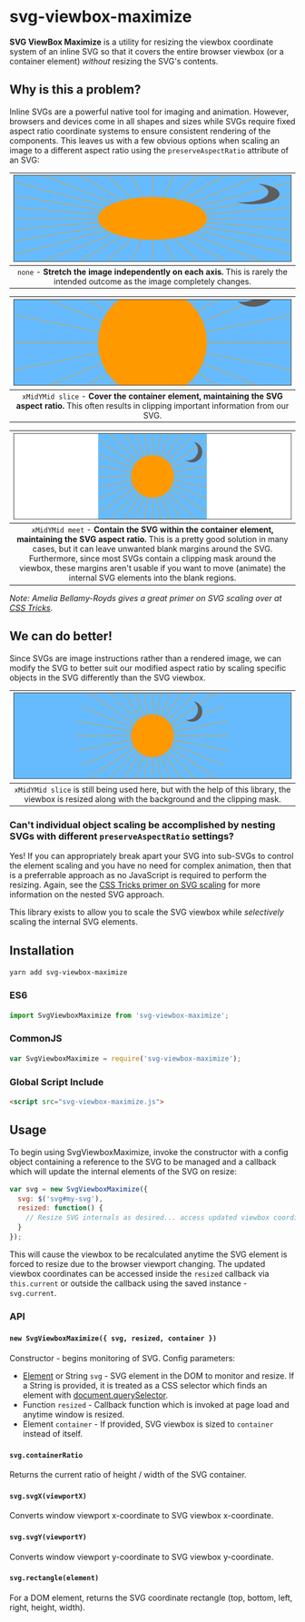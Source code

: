 # svg-viewbox-maximize
<b>SVG ViewBox Maximize</b> is a utility for resizing the viewbox coordinate system of an inline SVG so that it covers the entire browser viewbox (or a container element) <i>without</i> resizing the SVG's contents.

## Why is this a problem?
Inline SVGs are a powerful native tool for imaging and animation. However, browsers and devices come in all shapes and sizes while SVGs require fixed aspect ratio coordinate systems to ensure consistent rendering of the components. This leaves us with a few obvious options when scaling an image to a different aspect ratio using the `preserveAspectRatio` attribute of an SVG:

| ![Stretched SVG](examples/images/stretched-rendered.png) |
|:--:| 
| `none` - <b>Stretch the image independently on each axis.</b> This is rarely the intended outcome as the image completely changes. |

| ![Covered SVG](examples/images/covered-rendered.png) |
|:--:| 
| `xMidYMid slice` - <b>Cover the container element, maintaining the SVG aspect ratio.</b> This often results in clipping important information from our SVG. |

| ![Contained SVG](examples/images/contained-rendered.png) |
|:--:| 
| `xMidYMid meet` - <b>Contain the SVG within the container element, maintaining the SVG aspect ratio.</b> This is a pretty good solution in many cases, but it can leave unwanted blank margins around the SVG. Furthermore, since most SVGs contain a clipping mask around the viewbox, these margins aren't usable if you want to move (animate) the internal SVG elements into the blank regions. |

<i>Note: Amelia Bellamy-Royds gives a great primer on SVG scaling over at [CSS Tricks](https://css-tricks.com/scale-svg/).</i>

## We can do better!
Since SVGs are image instructions rather than a rendered image, we can modify the SVG to better suit our modified aspect ratio by scaling specific objects in the SVG differently than the SVG viewbox.

| ![Contained SVG](examples/images/resized-rendered.png) |
|:--:|
| `xMidYMid slice` is still being used here, but with the help of this library, the viewbox is resized along with the background and the clipping mask. |

### Can't individual object scaling be accomplished by nesting SVGs with different `preserveAspectRatio` settings?
Yes! If you can appropriately break apart your SVG into sub-SVGs to control the element scaling and you have no need for complex animation, then that is a preferrable approach as no JavaScript is required to perform the resizing. Again, see the [CSS Tricks primer on SVG scaling](https://css-tricks.com/scale-svg/) for more information on the nested SVG approach.

This library exists to allow you to scale the SVG viewbox while <i>selectively</i> scaling the internal SVG elements.

## Installation
```
yarn add svg-viewbox-maximize
```

### ES6
```js
import SvgViewboxMaximize from 'svg-viewbox-maximize';
```

### CommonJS
```js
var SvgViewboxMaximize = require('svg-viewbox-maximize');
```

### Global Script Include
```html
<script src="svg-viewbox-maximize.js">
```

## Usage
To begin using SvgViewboxMaximize, invoke the constructor with a config object containing a reference to the SVG to be managed and a callback which will update the internal elements of the SVG on resize:
```js
var svg = new SvgViewboxMaximize({
  svg: $('svg#my-svg'),
  resized: function() {
    // Resize SVG internals as desired... access updated viewbox coordinates via this.current
  }
});
```

This will cause the viewbox to be recalculated anytime the SVG element is forced to resize due to the browser viewport changing. The updated viewbox coordinates can be accessed inside the `resized` callback via `this.current` or outside the callback using the saved instance - `svg.current`.

### API
#### `new SvgViewboxMaximize({ svg, resized, container })`
Constructor - begins monitoring of SVG. Config parameters:
* [Element](https://developer.mozilla.org/en-US/docs/Web/API/Element) or String `svg` - SVG element in the DOM to monitor and resize. If a String is provided, it is treated as a CSS selector which finds an element with [document.querySelector](https://developer.mozilla.org/en-US/docs/Web/API/Document/querySelector).
* Function `resized` - Callback function which is invoked at page load and anytime window is resized.
* Element `container` - If provided, SVG viewbox is sized to `container` instead of itself.

#### `svg.containerRatio`
Returns the current ratio of height / width of the SVG container.

#### `svg.svgX(viewportX)`
Converts window viewport x-coordinate to SVG viewbox x-coordinate.

#### `svg.svgY(viewportY)`
Converts window viewport y-coordinate to SVG viewbox y-coordinate.

#### `svg.rectangle(element)`
For a DOM element, returns the SVG coordinate rectangle (top, bottom, left, right, height, width).
